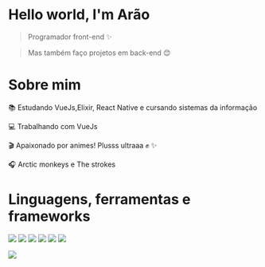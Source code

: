 # Hello world, I'm Arão

> Programador front-end ✨

> Mas também faço projetos em back-end 😊

# Sobre mim

📚 Estudando VueJs,Elixir, React Native e cursando sistemas da informação

💻 Trabalhando com VueJs

🎬 Apaixonado por animes! Plusss ultraaa ✊ ✨

🎧 Arctic monkeys e The strokes

# Linguagens, ferramentas e frameworks

![](https://img.icons8.com/dusk/0.7x/javascript.png)
![](https://img.icons8.com/color/1x/vue-js.png)
![](https://img.icons8.com/color/1x/git.png)
![](https://img.icons8.com/plasticine/0.5x/react.png)
![](https://img.icons8.com/color/1x/typescript.png)
![](https://img.icons8.com/color/1x/nodejs.png)


![](https://i.pinimg.com/originals/08/cf/a3/08cfa34b3408ca3b7c657bab1f07bed1.gif)
